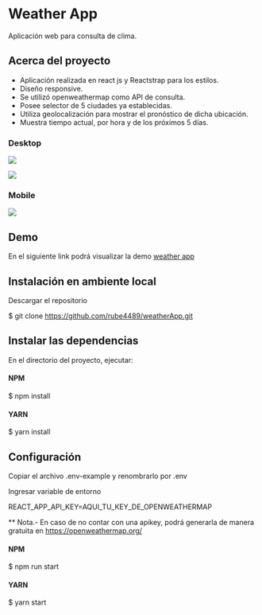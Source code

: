 # Weather App

Aplicación web para consulta de clima.

## Acerca del proyecto

- Aplicación realizada en react js y Reactstrap para los estilos.
- Diseño responsive.
- Se utilizó openweathermap como API de consulta.
- Posee selector de 5 ciudades ya establecidas.
- Utiliza geolocalización para mostrar el pronóstico de dicha ubicación.
- Muestra tiempo actual, por hora y de los próximos 5 días.

### Desktop

![](https://firebasestorage.googleapis.com/v0/b/document-app-5378b.appspot.com/o/weather1.png?alt=media&token=e84e87f7-3a91-401e-b2cb-7f2eb1b0ef97)

![](https://firebasestorage.googleapis.com/v0/b/document-app-5378b.appspot.com/o/weather2.png?alt=media&token=707bd5fb-dc84-470f-98c9-c9afc1204b77)

### Mobile

![](https://firebasestorage.googleapis.com/v0/b/document-app-5378b.appspot.com/o/phone.png?alt=media&token=d684fb7b-c33f-4465-9c23-446899fb2dbc)

## Demo

En el siguiente link podrá visualizar la demo [weather app](https://weather-query-app.netlify.app/ "weather app")

## Instalación en ambiente local

Descargar el repositorio

$ git clone https://github.com/rube4489/weatherApp.git

## Instalar las dependencias

En el directorio del proyecto, ejecutar:

#### NPM

$ npm install

#### YARN

$ yarn install

## Configuración

Copiar el archivo .env-example y renombrarlo por .env

Ingresar variable de entorno

REACT_APP_API_KEY=AQUI_TU_KEY_DE_OPENWEATHERMAP

** Nota.- En caso de no contar con una apikey, podrá generarla de manera gratuita en https://openweathermap.org/

#### NPM

$ npm run start

#### YARN

$ yarn start
